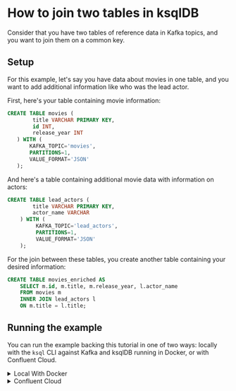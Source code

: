 <!-- title: How to join two tables in ksqlDB -->
<!-- description: In this tutorial, learn how to join two tables in ksqlDB, with step-by-step instructions and supporting code. -->

# How to join two tables in ksqlDB

Consider that you have two tables of reference data in Kafka topics, and you want to join them on a common key.

## Setup

For this example, let's say you have data about movies in one table, and you want to add additional information like who was the lead actor.

First, here's your table containing movie information:

```sql
CREATE TABLE movies (
        title VARCHAR PRIMARY KEY,
        id INT,
        release_year INT
   ) WITH (
       KAFKA_TOPIC='movies',
       PARTITIONS=1,
       VALUE_FORMAT='JSON'
   );
```

And here's a table containing additional movie data with information on actors:

```sql
CREATE TABLE lead_actors (
        title VARCHAR PRIMARY KEY,
        actor_name VARCHAR
    ) WITH (
         KAFKA_TOPIC='lead_actors',
         PARTITIONS=1,
         VALUE_FORMAT='JSON'
    );
```

For the join between these tables, you create another table containing your desired information:

```sql
CREATE TABLE movies_enriched AS
    SELECT m.id, m.title, m.release_year, l.actor_name
    FROM movies m
    INNER JOIN lead_actors l
    ON m.title = l.title;
```

## Running the example

You can run the example backing this tutorial in one of two ways: locally with the `ksql` CLI against Kafka and ksqlDB running in Docker, or with Confluent Cloud.

<details>
  <summary>Local With Docker</summary>

  ### Prerequisites

  * Docker running via [Docker Desktop](https://docs.docker.com/desktop/) or [Docker Engine](https://docs.docker.com/engine/install/)
  * [Docker Compose](https://docs.docker.com/compose/install/). Ensure that the command `docker compose version` succeeds.

  ### Run the commands

  Clone the `confluentinc/tutorials` GitHub repository (if you haven't already) and navigate to the `tutorials` directory:

  ```shell
  git clone git@github.com:confluentinc/tutorials.git
  cd tutorials
  ```

  Start ksqlDB and Kafka:

  ```shell
  docker compose -f ./docker/docker-compose-ksqldb.yml up -d
  ```

  Next, open the ksqlDB CLI:

  ```shell
  docker exec -it ksqldb-cli ksql http://ksqldb-server:8088
  ```

  Run the following SQL statements to create the `movies` and `lead_actors` tables backed by Kafka running in Docker and 
  populate them with test data.

  ```sql
  CREATE TABLE movies (
          title VARCHAR PRIMARY KEY,
          id INT,
          release_year INT
     ) WITH (
         KAFKA_TOPIC='movies',
         PARTITIONS=1,
         VALUE_FORMAT='JSON'
     );
  ```

  ```sql
  CREATE TABLE lead_actors (
          title VARCHAR PRIMARY KEY,
          actor_name VARCHAR
      ) WITH (
           KAFKA_TOPIC='lead_actors',
           PARTITIONS=1,
           VALUE_FORMAT='JSON'
      );
  ```

  ```sql
  INSERT INTO lead_actors (TITLE, ACTOR_NAME) VALUES ('Twisters', 'Glen Powell');
  INSERT INTO lead_actors (TITLE, ACTOR_NAME) VALUES ('Barbie', 'Ryan Gosling');
  INSERT INTO lead_actors (TITLE, ACTOR_NAME) VALUES ('Oppenheimer', 'Cillian Murphy');
  INSERT INTO lead_actors (TITLE, ACTOR_NAME) VALUES ('Blink Twice', 'Channing Tatum');

  INSERT INTO movies (ID, TITLE, RELEASE_YEAR) VALUES (48, 'Twisters', 2024);
  INSERT INTO movies (ID, TITLE, RELEASE_YEAR) VALUES (294, 'Barbie', 2023);
  INSERT INTO movies (ID, TITLE, RELEASE_YEAR) VALUES (128, 'Oppenheimer', 2024);
  INSERT INTO movies (ID, TITLE, RELEASE_YEAR) VALUES (42, 'Blink Twice', 2024);
  ```

  Finally, run the table-table join query and land the results in a new `movies_enriched` table.
  
  ```sql
  CREATE TABLE movies_enriched AS
      SELECT m.id, m.title, m.release_year, l.actor_name
      FROM movies m
      INNER JOIN lead_actors l
      ON m.title = l.title;
  ```

  Query the new table:

  ```sql
  SELECT * FROM movies_enriched;
  ```

  The query output should look like this:

  ```plaintext
  +-------------------+-------------------+-------------------+-------------------+
  |M_TITLE            |ID                 |RELEASE_YEAR       |ACTOR_NAME         |
  +-------------------+-------------------+-------------------+-------------------+
  |Barbie             |294                |2023               |Ryan Gosling       |
  |Blink Twice        |42                 |2024               |Channing Tatum     |
  |Oppenheimer        |128                |2024               |Cillian Murphy     |
  |Twisters           |48                 |2024               |Glen Powell        |
  +-------------------+-------------------+-------------------+-------------------+
  ```

  When you are finished, exit the ksqlDB CLI by entering `CTRL-D` and clean up the containers used for this tutorial by running:

  ```shell
  docker compose -f ./docker/docker-compose-ksqldb.yml down
  ```

</details>

<details>
  <summary>Confluent Cloud</summary>

  ### Prerequisites

  * A [Confluent Cloud](https://confluent.cloud/signup) account
  * The [Confluent CLI](https://docs.confluent.io/confluent-cli/current/install.html) installed on your machine

  ### Create Confluent Cloud resources

  Login to your Confluent Cloud account:

  ```shell
  confluent login --prompt --save
  ```

  Install a CLI plugin that will streamline the creation of resources in Confluent Cloud:

  ```shell
  confluent plugin install confluent-cloud_kickstart
  ```

  Run the following command to create a Confluent Cloud environment and Kafka cluster. This will create 
  resources in AWS region `us-west-2` by default, but you may override these choices by passing the `--cloud` argument with
  a value of `aws`, `gcp`, or `azure`, and the `--region` argument that is one of the cloud provider's supported regions,
  which you can list by running `confluent kafka region list --cloud <CLOUD PROVIDER>`
  
  ```shell
  confluent cloud-kickstart --name ksqldb-tutorial \
    --environment-name ksqldb-tutorial \
    --output-format stdout
  ```

  Now, create a ksqlDB cluster by first getting your user ID of the form `u-123456` when you run this command:

  ```shell
  confluent iam user list
  ```

  And then create a ksqlDB cluster called `ksqldb-tutorial` with access linked to your user account:

  ```shell
  confluent ksql cluster create ksqldb-tutorial \
    --credential-identity <USER ID>
  ```

  ### Run the commands

  Login to the [Confluent Cloud Console](https://confluent.cloud/). Select `Environments` in the lefthand navigation,
  and then click the `ksqldb-tutorial` environment tile. Click the `ksqldb-tutorial` Kafka cluster tile, and then
  select `ksqlDB` in the lefthand navigation.

  The cluster may take a few minutes to be provisioned. Once its status is `Up`, click the cluster name and scroll down to the editor.

  Enter the following statements in the editor and click `Run query`. This creates the `movies` and `lead_actors` tables
  and populates them with test data.

  ```sql
  CREATE TABLE movies (
          title VARCHAR PRIMARY KEY,
          id INT,
          release_year INT
     ) WITH (
         KAFKA_TOPIC='movies',
         PARTITIONS=1,
         VALUE_FORMAT='JSON'
     );

  CREATE TABLE lead_actors (
          title VARCHAR PRIMARY KEY,
          actor_name VARCHAR
      ) WITH (
           KAFKA_TOPIC='lead_actors',
           PARTITIONS=1,
           VALUE_FORMAT='JSON'
      );

  INSERT INTO lead_actors (TITLE, ACTOR_NAME) VALUES ('Twisters', 'Glen Powell');
  INSERT INTO lead_actors (TITLE, ACTOR_NAME) VALUES ('Barbie', 'Ryan Gosling');
  INSERT INTO lead_actors (TITLE, ACTOR_NAME) VALUES ('Oppenheimer', 'Cillian Murphy');
  INSERT INTO lead_actors (TITLE, ACTOR_NAME) VALUES ('Blink Twice', 'Channing Tatum');

  INSERT INTO movies (ID, TITLE, RELEASE_YEAR) VALUES (48, 'Twisters', 2024);
  INSERT INTO movies (ID, TITLE, RELEASE_YEAR) VALUES (294, 'Barbie', 2023);
  INSERT INTO movies (ID, TITLE, RELEASE_YEAR) VALUES (128, 'Oppenheimer', 2024);
  INSERT INTO movies (ID, TITLE, RELEASE_YEAR) VALUES (42, 'Blink Twice', 2024);
  ```

  Now, paste the table-table join query in the editor and click `Run query`. This will land the results in a 
  new `movies_enriched` table.
  
  ```sql
  CREATE TABLE movies_enriched AS
      SELECT m.id, m.title, m.release_year, l.actor_name
      FROM movies m
      INNER JOIN lead_actors l
      ON m.title = l.title;
  ```

  Query the new table:

  ```sql
  SELECT * FROM movies_enriched;
  ```

  The query output should look like this:

  ```plaintext
  +-------------------+-------------------+-------------------+-------------------+
  |M_TITLE            |ID                 |RELEASE_YEAR       |ACTOR_NAME         |
  +-------------------+-------------------+-------------------+-------------------+
  |Barbie             |294                |2023               |Ryan Gosling       |
  |Blink Twice        |42                 |2024               |Channing Tatum     |
  |Oppenheimer        |128                |2024               |Cillian Murphy     |
  |Twisters           |48                 |2024               |Glen Powell        |
  +-------------------+-------------------+-------------------+-------------------+
  ```

  ### Clean up

  When you are finished, delete the `ksqldb-tutorial` environment by first getting the environment ID of the form 
  `env-123456` corresponding to it:

  ```shell
  confluent environment list
  ```

  Delete the environment, including all resources created for this tutorial:

  ```shell
  confluent environment delete <ENVIRONMENT ID>
  ```

</details>
